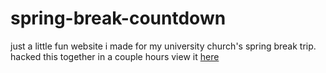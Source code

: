 # spring-break-countdown
just a little fun website i made for my university church's spring break trip. hacked this together in a couple hours
view it [here](http://howmanydaysuntilnewlifespringbreak.com/)
